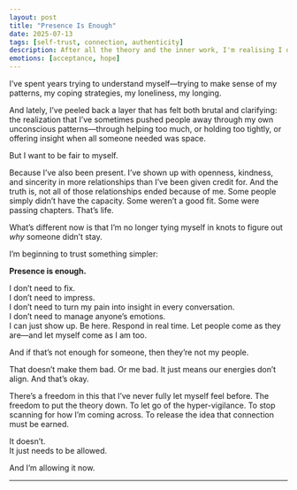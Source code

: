 ```yaml
---
layout: post
title: "Presence Is Enough"
date: 2025-07-13
tags: [self-trust, connection, authenticity]
description: After all the theory and the inner work, I'm realising I don’t need to fix, prove, or earn connection anymore. Just being here is enough.
emotions: [acceptance, hope]
---
```


I’ve spent years trying to understand myself—trying to make sense of my patterns, my coping strategies, my loneliness, my longing.

And lately, I’ve peeled back a layer that has felt both brutal and clarifying: the realization that I’ve sometimes pushed people away through my own unconscious patterns—through helping too much, or holding too tightly, or offering insight when all someone needed was space.

But I want to be fair to myself.

Because I’ve also been present. I’ve shown up with openness, kindness, and sincerity in more relationships than I’ve been given credit for. And the truth is, not all of those relationships ended because of me. Some people simply didn’t have the capacity. Some weren’t a good fit. Some were passing chapters. That’s life.

What’s different now is that I’m no longer tying myself in knots to figure out *why* someone didn’t stay.

I’m beginning to trust something simpler:

**Presence is enough.**

I don’t need to fix.  
I don’t need to impress.  
I don’t need to turn my pain into insight in every conversation.  
I don’t need to manage anyone’s emotions.  
I can just show up. Be here. Respond in real time. Let people come as they are—and let myself come as I am too.

And if that’s not enough for someone, then they’re not my people.

That doesn’t make them bad. Or me bad. It just means our energies don’t align. And that’s okay.

There’s a freedom in this that I’ve never fully let myself feel before. The freedom to put the theory down. To let go of the hyper-vigilance. To stop scanning for how I’m coming across. To release the idea that connection must be earned.

It doesn’t.  
It just needs to be allowed.

And I’m allowing it now.


---